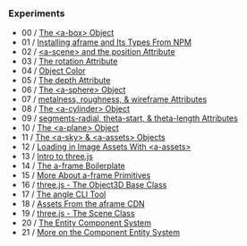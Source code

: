 ### Experiments
- 00 / [The \<a-box\> Object](https://github.com/rpivo/aframe-experiments/tree/master/0)
- 01 / [Installing aframe and Its Types From NPM](https://github.com/rpivo/aframe-experiments/tree/master/1)
- 02 / [\<a-scene\> and the position Attribute](https://github.com/rpivo/aframe-experiments/tree/master/2)
- 03 / [The rotation Attribute](https://github.com/rpivo/aframe-experiments/tree/master/3)
- 04 / [Object Color](https://github.com/rpivo/aframe-experiments/tree/master/4)
- 05 / [The depth Attribute](https://github.com/rpivo/aframe-experiments/tree/master/5)
- 06 / [The \<a-sphere\> Object](https://github.com/rpivo/aframe-experiments/tree/master/6)
- 07 / [metalness, roughness, & wireframe Attributes](https://github.com/rpivo/aframe-experiments/tree/master/7)
- 08 / [The \<a-cylinder\> Object](https://github.com/rpivo/aframe-experiments/tree/master/8)
- 09 / [segments-radial, theta-start, & theta-length Attributes](https://github.com/rpivo/aframe-experiments/tree/master/9)
- 10 / [The \<a-plane\> Object](https://github.com/rpivo/aframe-experiments/tree/master/10)
- 11 / [The \<a-sky\> & \<a-assets\> Objects](https://github.com/rpivo/aframe-experiments/tree/master/11)
- 12 / [Loading in Image Assets With \<a-assets\>](https://github.com/rpivo/aframe-experiments/tree/master/12)
- 13 / [Intro to three.js](https://github.com/rpivo/aframe-experiments/tree/master/13)
- 14 / [The a-frame Boilerplate](https://github.com/rpivo/aframe-experiments/tree/master/14)
- 15 / [More About a-frame Primitives](https://github.com/rpivo/aframe-experiments/tree/master/15)
- 16 / [three.js - The Object3D Base Class](https://github.com/rpivo/aframe-experiments/tree/master/16)
- 17 / [The angle CLI Tool](https://github.com/rpivo/aframe-experiments/tree/master/17)
- 18 / [Assets From the aframe CDN](https://github.com/rpivo/aframe-experiments/tree/master/18)
- 19 / [three.js - The Scene Class](https://github.com/rpivo/aframe-experiments/tree/master/19)
- 20 / [The Entity Component System](https://github.com/rpivo/aframe-experiments/tree/master/20)
- 21 / [More on the Component Entity System](https://github.com/rpivo/aframe-experiments/tree/master/21)